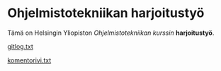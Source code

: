 # Ohjelmistotekniikan harjoitustyö

Tämä on Helsingin Yliopiston _Ohjelmistotekniikan kurssin_ **harjoitustyö**.

[gitlog.txt](laskarit/viikko1/gitlog.txt)

[komentorivi.txt](laskarit/viikko1/komentorivi.txt)

